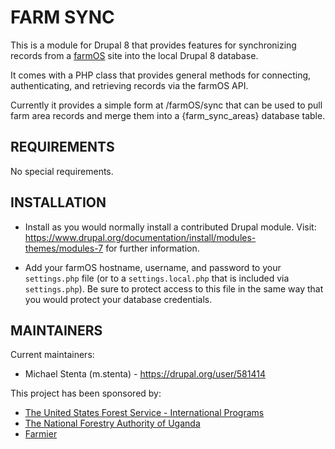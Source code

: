 # FARM SYNC

This is a module for Drupal 8 that provides features for synchronizing records
from a [farmOS](https://drupal.org/project/farm) site into the local Drupal 8
database.

It comes with a PHP class that provides general methods for connecting,
authenticating, and retrieving records via the farmOS API.

Currently it provides a simple form at /farmOS/sync that can be used to pull
farm area records and merge them into a {farm_sync_areas} database table.

## REQUIREMENTS

No special requirements.

## INSTALLATION

* Install as you would normally install a contributed Drupal module. Visit:
  https://www.drupal.org/documentation/install/modules-themes/modules-7
  for further information.

* Add your farmOS hostname, username, and password to your `settings.php` file
  (or to a `settings.local.php` that is included via `settings.php`). Be sure
  to protect access to this file in the same way that you would protect your
  database credentials.

## MAINTAINERS

Current maintainers:
* Michael Stenta (m.stenta) - https://drupal.org/user/581414

This project has been sponsored by:
 * [The United States Forest Service - International Programs](https://www.fs.fed.us/about-agency/international-programs)
 * [The National Forestry Authority of Uganda](https://www.nfa.org.ug/)
 * [Farmier](https://farmier.com/)
